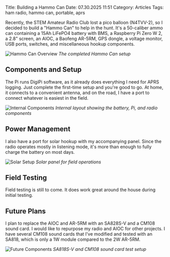 Title: Building a Hammo Can
Date: 07.30.2025 11:51
Category: Articles
Tags: ham radio, hammo can, portable, aprs

Recently, the STEM Amateur Radio Club lost a pico balloon (N4TVV-2), so I decided to build a "Hammo Can" to help in the hunt. It's a 50-caliber ammo can containing a 15Ah LiFePO4 battery with BMS, a Raspberry Pi Zero W 2, a 2.8" screen, an AIOC, a Baofeng AR-5RM, GPS dongle, a voltage monitor, USB ports, switches, and miscellaneous hookup components.

![Hammo Can Overview]({static}/images/hammo-can-overview.jpg)
*The completed Hammo Can setup*

## Components and Setup

The Pi runs DigiPi software, as it already does everything I need for APRS logging. Just complete the first-time setup and you're good to go. At home, it connects to a convenient antenna, and on the road, I have a port to connect whatever is easiest in the field.

![Internal Components]({static}/images/hammo-can-internal.jpg)
*Internal layout showing the battery, Pi, and radio components*

## Power Management

I also have a port for solar hookup with my accompanying panel. Since the radio operates mostly in listening mode, it's more than enough to fully charge the battery on most days.

![Solar Setup]({static}/images/hammo-can-solar.jpg)
*Solar panel for field operations*

## Field Testing

Field testing is still to come. It does work great around the house during initial testing.


## Future Plans

I plan to replace the AIOC and AR-5RM with an SA828S-V and a CM108 sound card. I would like to repurpose my radio and AIOC for other projects. I have several CM108 sound cards that I've modified and tested with an SA818, which is only a 1W module compared to the 2W AR-5RM.

![Future Components]({static}/images/hammo-can-future-parts.jpg)
*SA818S-V and CM108 sound card test setup*